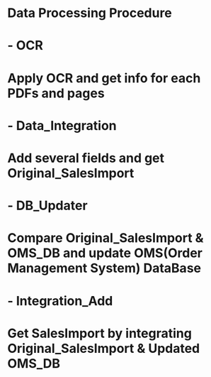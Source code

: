 # Data Processing Procedure

# - OCR
#    Apply OCR and get info for each PDFs and pages

# - Data_Integration
#    Add several fields and get Original_SalesImport

# - DB_Updater
#    Compare Original_SalesImport & OMS_DB and update OMS(Order Management System) DataBase

# - Integration_Add
#    Get SalesImport by integrating Original_SalesImport & Updated OMS_DB